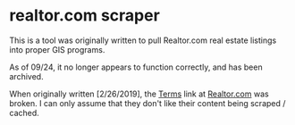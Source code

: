 # realtor.com scraper

This is a tool was originally written to pull Realtor.com real estate listings into proper GIS programs.

As of 09/24, it no longer appears to function correctly, and has been archived.

When originally written [2/26/2019], the [Terms](https://marketing.move.com/terms-of-service/) link at [Realtor.com](https://www.realtor.com/) was broken.  I can only assume that they don't like their content being scraped / cached.
